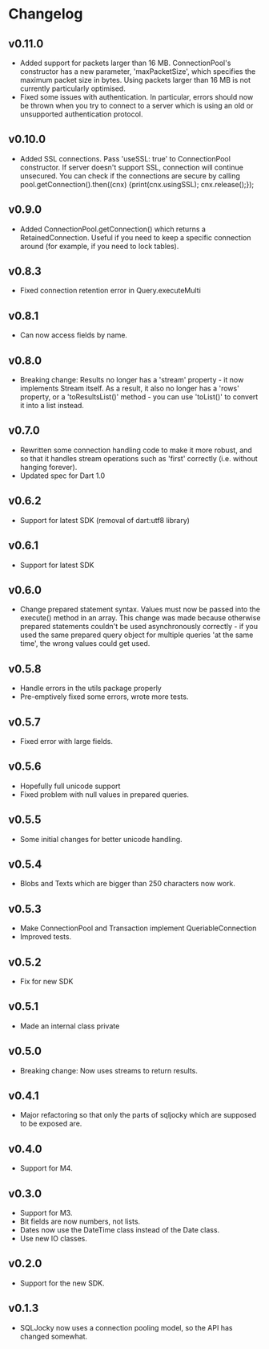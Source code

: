 Changelog
=========

v0.11.0
-------
* Added support for packets larger than 16 MB. ConnectionPool's constructor has a new parameter,
'maxPacketSize', which specifies the maximum packet size in bytes. Using packets larger than
16 MB is not currently particularly optimised.
* Fixed some issues with authentication. In particular, errors should now be thrown when you
try to connect to a server which is using an old or unsupported authentication protocol.

v0.10.0
-------
* Added SSL connections. Pass 'useSSL: true' to ConnectionPool constructor. If server doesn't support
SSL, connection will continue unsecured. You can check if the connections are secure by calling
pool.getConnection().then((cnx) {print(cnx.usingSSL); cnx.release();});

v0.9.0
------
* Added ConnectionPool.getConnection() which returns a RetainedConnection. Useful
if you need to keep a specific connection around (for example, if you need to
lock tables).

v0.8.3
------
* Fixed connection retention error in Query.executeMulti

v0.8.1
------
* Can now access fields by name.

v0.8.0
------
* Breaking change: Results no longer has a 'stream' property - it now implements Stream itself.
As a result, it also no longer has a 'rows' property, or a 'toResultsList()' method - you
can use 'toList()' to convert it into a list instead.

v0.7.0
------
* Rewritten some connection handling code to make it more robust, and
so that it handles stream operations such as 'first' correctly (i.e.
without hanging forever).
* Updated spec for Dart 1.0

v0.6.2
------
* Support for latest SDK (removal of dart:utf8 library)

v0.6.1
------
* Support for latest SDK

v0.6.0
------
* Change prepared statement syntax. Values must now be passed into the execute() method
in an array. This change was made because otherwise prepared statements couldn't be used
asynchronously correctly - if you used the same prepared query object for multiple queries 
'at the same time', the wrong values could get used.

v0.5.8
------
* Handle errors in the utils package properly
* Pre-emptively fixed some errors, wrote more tests.

v0.5.7
------
* Fixed error with large fields.

v0.5.6
------
* Hopefully full unicode support
* Fixed problem with null values in prepared queries.

v0.5.5
------
* Some initial changes for better unicode handling.

v0.5.4
------
* Blobs and Texts which are bigger than 250 characters now work.

v0.5.3
------
* Make ConnectionPool and Transaction implement QueriableConnection
* Improved tests.

v0.5.2
------
* Fix for new SDK

v0.5.1
------
* Made an internal class private

v0.5.0
------
* Breaking change: Now uses streams to return results.

v0.4.1
------
* Major refactoring so that only the parts of sqljocky which are supposed to be exposed are.

v0.4.0
------
* Support for M4.

v0.3.0
------
* Support for M3.
* Bit fields are now numbers, not lists. 
* Dates now use the DateTime class instead of the Date class. 
* Use new IO classes.

v0.2.0
------
* Support for the new SDK.
 
v0.1.3
------
* SQLJocky now uses a connection pooling model, so the API has changed somewhat.
